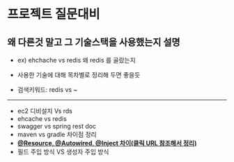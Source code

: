 <h1>프로젝트 질문대비</h1>

<h2>왜 다른것 말고 그 기술스택을 사용했는지 설명</h2>

- ex) ehchache vs redis 왜 redis 를 골랐는지

- 사용한 기술에 대해 목차별로 정리해 두면 좋을듯

- 검색키워드: redis vs ~
<hr>

- ec2 디비설치 Vs rds
- ehcache vs redis
- swagger vs spring rest doc
- maven vs gradle 차이점 정리
- **[@Resource, @Autowired, @Inject 차이(클릭 URL 참조해서 정리)](https://velog.io/@sungmo738/Resource-Autowired-Inject-%EC%B0%A8%EC%9D%B4)**
- 필드 주입 방식 VS 생성자 주입 방식
